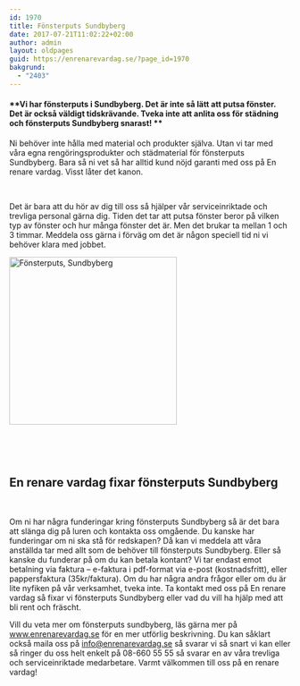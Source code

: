 ```yaml
---
id: 1970
title: Fönsterputs Sundbyberg
date: 2017-07-21T11:02:22+02:00
author: admin
layout: oldpages
guid: https://enrenarevardag.se/?page_id=1970
bakgrund:
  - "2403"
---
```

#### **Vi har fönsterputs i Sundbyberg. Det är inte så lätt att putsa fönster. Det är också väldigt tidskrävande. Tveka inte att anlita oss för städning och fönsterputs Sundbyberg snarast! ** 

Ni behöver inte hålla med material och produkter själva. Utan vi tar med våra egna rengöringsprodukter och städmaterial för fönsterputs Sundbyberg. Bara så ni vet så har alltid kund nöjd garanti med oss på En renare vardag. Visst låter det kanon.

&nbsp;

Det är bara att du hör av dig till oss så hjälper vår serviceinriktade och trevliga personal gärna dig. Tiden det tar att putsa fönster beror på vilken typ av fönster och hur många fönster det är. Men det brukar ta mellan 1 och 3 timmar. Meddela oss gärna i förväg om det är någon speciell tid ni vi behöver klara med jobbet.

<img class="size-medium wp-image-1973 aligncenter" src="https://enrenarevardag.se/wp-content/uploads/2017/07/Flyttstädning-2-300x300.jpg" alt="Fönsterputs, Sundbyberg" width="300" height="300" srcset="https://enrenarevardag.se/wp-content/uploads/2017/07/Flyttstädning-2-300x300.jpg 300w, https://enrenarevardag.se/wp-content/uploads/2017/07/Flyttstädning-2-150x150.jpg 150w, https://enrenarevardag.se/wp-content/uploads/2017/07/Flyttstädning-2-125x125.jpg 125w, https://enrenarevardag.se/wp-content/uploads/2017/07/Flyttstädning-2.jpg 450w" sizes="(max-width: 300px) 100vw, 300px" /> 

&nbsp;

&nbsp;

## **En renare vardag fixar fönsterputs Sundbyberg**

&nbsp;

Om ni har några funderingar kring fönsterputs Sundbyberg så är det bara att slänga dig på luren och kontakta oss omgående. Du kanske har funderingar om ni ska stå för redskapen? Då kan vi meddela att våra anställda tar med allt som de behöver till fönsterputs Sundbyberg. Eller så kanske du funderar på om du kan betala kontant? Vi tar endast emot betalning via faktura – e-faktura i pdf-format via e-post (kostnadsfritt), eller pappersfaktura (35kr/faktura). Om du har några andra frågor eller om du är lite nyfiken på vår verksamhet, tveka inte. Ta kontakt med oss på En renare vardag så fixar vi fönsterputs Sundbyberg eller vad du vill ha hjälp med att bli rent och fräscht.

Vill du veta mer om fönsterputs sundbyberg, läs gärna mer på www.enrenarevardag.se för en mer utförlig beskrivning. Du kan såklart också maila oss på info@enrenarevardag.se så svarar vi så snart vi kan eller så ringer du oss helt enkelt på 08-660 55 55 så svarar en av våra trevliga och serviceinriktade medarbetare. Varmt välkommen till oss på en renare vardag!